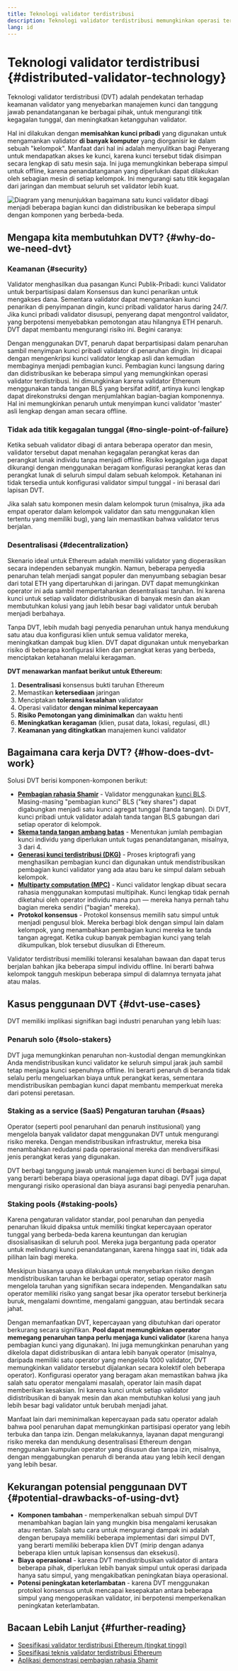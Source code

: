 ```yaml
---
title: Teknologi validator terdistribusi
description: Teknologi validator terdistribusi memungkinkan operasi terdistribusi validator Ethereum oleh banyak pihak.
lang: id
---
```


# Teknologi validator terdistribusi \{#distributed-validator-technology}

Teknologi validator terdistribusi (DVT) adalah pendekatan terhadap keamanan validator yang menyebarkan manajemen kunci dan tanggung jawab penandatanganan ke berbagai pihak, untuk mengurangi titik kegagalan tunggal, dan meningkatkan ketangguhan validator.

Hal ini dilakukan dengan **memisahkan kunci pribadi** yang digunakan untuk mengamankan validator **di banyak komputer** yang diorganisir ke dalam sebuah "kelompok". Manfaat dari hal ini adalah menyulitkan bagi Penyerang untuk mendapatkan akses ke kunci, karena kunci tersebut tidak disimpan secara lengkap di satu mesin saja. Ini juga memungkinkan beberapa simpul untuk offline, karena penandatanganan yang diperlukan dapat dilakukan oleh sebagian mesin di setiap kelompok. Ini mengurangi satu titik kegagalan dari jaringan dan membuat seluruh set validator lebih kuat.

![Diagram yang menunjukkan bagaimana satu kunci validator dibagi menjadi beberapa bagian kunci dan didistribusikan ke beberapa simpul dengan komponen yang berbeda-beda.](./dvt-cluster.png)

## Mengapa kita membutuhkan DVT? \{#why-do-we-need-dvt}

### Keamanan \{#security}

Validator menghasilkan dua pasangan Kunci Publik-Pribadi: kunci Validator untuk berpartisipasi dalam Konsensus dan kunci penarikan untuk mengakses dana. Sementara validator dapat mengamankan kunci penarikan di penyimpanan dingin, kunci pribadi validator harus daring 24/7. Jika kunci pribadi validator disusupi, penyerang dapat mengontrol validator, yang berpotensi menyebabkan pemotongan atau hilangnya ETH penaruh. DVT dapat membantu mengurangi risiko ini. Begini caranya:

Dengan menggunakan DVT, penaruh dapat berpartisipasi dalam penaruhan sambil menyimpan kunci pribadi validator di penaruhan dingin. Ini dicapai dengan mengenkripsi kunci validator lengkap asli dan kemudian membaginya menjadi pembagian kunci. Pembagian kunci langsung daring dan didistribusikan ke beberapa simpul yang memungkinkan operasi validator terdistribusi. Ini dimungkinkan karena validator Ethereum menggunakan tanda tangan BLS yang bersifat aditif, artinya kunci lengkap dapat direkonstruksi dengan menjumlahkan bagian-bagian komponennya. Hal ini memungkinkan penaruh untuk menyimpan kunci validator 'master' asli lengkap dengan aman secara offline.

### Tidak ada titik kegagalan tunggal \{#no-single-point-of-failure}

Ketika sebuah validator dibagi di antara beberapa operator dan mesin, validator tersebut dapat menahan kegagalan perangkat keras dan perangkat lunak individu tanpa menjadi offline. Risiko kegagalan juga dapat dikurangi dengan menggunakan beragam konfigurasi perangkat keras dan perangkat lunak di seluruh simpul dalam sebuah kelompok. Ketahanan ini tidak tersedia untuk konfigurasi validator simpul tunggal - ini berasal dari lapisan DVT.

Jika salah satu komponen mesin dalam kelompok turun (misalnya, jika ada empat operator dalam kelompok validator dan satu menggunakan klien tertentu yang memiliki bug), yang lain memastikan bahwa validator terus berjalan.

### Desentralisasi \{#decentralization}

Skenario ideal untuk Ethereum adalah memiliki validator yang dioperasikan secara independen sebanyak mungkin. Namun, beberapa penyedia penaruhan telah menjadi sangat populer dan menyumbang sebagian besar dari total ETH yang dipertaruhkan di jaringan. DVT dapat memungkinkan operator ini ada sambil mempertahankan desentralisasi taruhan. Ini karena kunci untuk setiap validator didistribusikan di banyak mesin dan akan membutuhkan kolusi yang jauh lebih besar bagi validator untuk berubah menjadi berbahaya.

Tanpa DVT, lebih mudah bagi penyedia penaruhan untuk hanya mendukung satu atau dua konfigurasi klien untuk semua validator mereka, meningkatkan dampak bug klien. DVT dapat digunakan untuk menyebarkan risiko di beberapa konfigurasi klien dan perangkat keras yang berbeda, menciptakan ketahanan melalui keragaman.

**DVT menawarkan manfaat berikut untuk Ethereum:**

1. **Desentralisasi** konsensus bukti taruhan Ethereum
2. Memastikan **ketersediaan** jaringan
3. Menciptakan **toleransi kesalahan** validator
4. Operasi validator **dengan minimal kepercayaan**
5. **Risiko Pemotongan yang diminimalkan** dan waktu henti
6. **Meningkatkan keragaman** (klien, pusat data, lokasi, regulasi, dll.)
7. **Keamanan yang ditingkatkan** manajemen kunci validator

## Bagaimana cara kerja DVT? \{#how-does-dvt-work}

Solusi DVT berisi komponen-komponen berikut:

- **[Pembagian rahasia Shamir](https://medium.com/@keylesstech/a-beginners-guide-to-shamir-s-secret-sharing-e864efbf3648)** - Validator menggunakan [kunci BLS](https://en.wikipedia.org/wiki/BLS_digital_signature). Masing-masing "pembagian kunci" BLS ("key shares") dapat digabungkan menjadi satu kunci agregat tunggal (tanda tangan). Di DVT, kunci pribadi untuk validator adalah tanda tangan BLS gabungan dari setiap operator di kelompok.
- **[Skema tanda tangan ambang batas](https://medium.com/nethermind-eth/threshold-signature-schemes-36f40bc42aca)** - Menentukan jumlah pembagian kunci individu yang diperlukan untuk tugas penandatanganan, misalnya, 3 dari 4.
- **[Generasi kunci terdistribusi (DKG)](https://medium.com/toruslabs/what-distributed-key-generation-is-866adc79620)** - Proses kriptografi yang menghasilkan pembagian kunci dan digunakan untuk mendistribusikan pembagian kunci validator yang ada atau baru ke simpul dalam sebuah kelompok.
- **[Multiparty computation (MPC)](https://messari.io/report/applying-multiparty-computation-to-the-world-of-blockchains)** - Kunci validator lengkap dibuat secara rahasia menggunakan komputasi multipihak. Kunci lengkap tidak pernah diketahui oleh operator individu mana pun — mereka hanya pernah tahu bagian mereka sendiri ("bagian" mereka).
- **Protokol konsensus** - Protokol konsensus memilih satu simpul untuk menjadi pengusul blok. Mereka berbagi blok dengan simpul lain dalam kelompok, yang menambahkan pembagian kunci mereka ke tanda tangan agregat. Ketika cukup banyak pembagian kunci yang telah dikumpulkan, blok tersebut diusulkan di Ethereum.

Validator terdistribusi memiliki toleransi kesalahan bawaan dan dapat terus berjalan bahkan jika beberapa simpul individu offline. Ini berarti bahwa kelompok tangguh meskipun beberapa simpul di dalamnya ternyata jahat atau malas.

## Kasus penggunaan DVT \{#dvt-use-cases}

DVT memiliki implikasi signifikan bagi industri penaruhan yang lebih luas:

### Penaruh solo \{#solo-stakers}

DVT juga memungkinkan penaruhan non-kustodial dengan memungkinkan Anda mendistribusikan kunci validator ke seluruh simpul jarak jauh sambil tetap menjaga kunci sepenuhnya offline. Ini berarti penaruh di beranda tidak selalu perlu mengeluarkan biaya untuk perangkat keras, sementara mendistribusikan pembagian kunci dapat membantu memperkuat mereka dari potensi peretasan.

### Staking as a service (SaaS) Pengaturan taruhan \{#saas}

Operator (seperti pool penaruhanl dan penaruh institusional) yang mengelola banyak validator dapat menggunakan DVT untuk mengurangi risiko mereka. Dengan mendistribusikan infrastruktur, mereka bisa menambahkan redudansi pada operasional mereka dan mendiversifikasi jenis perangkat keras yang digunakan.

DVT berbagi tanggung jawab untuk manajemen kunci di berbagai simpul, yang berarti beberapa biaya operasional juga dapat dibagi. DVT juga dapat mengurangi risiko operasional dan biaya asuransi bagi penyedia penaruhan.

### Staking pools \{#staking-pools}

Karena pengaturan validator standar, pool penaruhan dan penyedia penaruhan likuid dipaksa untuk memiliki tingkat kepercayaan operator tunggal yang berbeda-beda karena keuntungan dan kerugian disosialisasikan di seluruh pool. Mereka juga bergantung pada operator untuk melindungi kunci penandatanganan, karena hingga saat ini, tidak ada pilihan lain bagi mereka.

Meskipun biasanya upaya dilakukan untuk menyebarkan risiko dengan mendistribusikan taruhan ke berbagai operator, setiap operator masih mengelola taruhan yang signifikan secara independen. Mengandalkan satu operator memiliki risiko yang sangat besar jika operator tersebut berkinerja buruk, mengalami downtime, mengalami gangguan, atau bertindak secara jahat.

Dengan memanfaatkan DVT, kepercayaan yang dibutuhkan dari operator berkurang secara signifikan. **Pool dapat memungkinkan operator memegang penaruhan tanpa perlu menjaga kunci validator** (karena hanya pembagian kunci yang digunakan). Ini juga memungkinkan penaruhan yang dikelola dapat didistribusikan di antara lebih banyak operator (misalnya, daripada memiliki satu operator yang mengelola 1000 validator, DVT memungkinkan validator tersebut dijalankan secara kolektif oleh beberapa operator). Konfigurasi operator yang beragam akan memastikan bahwa jika salah satu operator mengalami masalah, operator lain masih dapat memberikan kesaksian. Ini karena kunci untuk setiap validator didistribusikan di banyak mesin dan akan membutuhkan kolusi yang jauh lebih besar bagi validator untuk berubah menjadi jahat.

Manfaat lain dari meminimalkan kepercayaan pada satu operator adalah bahwa pool penaruhan dapat memungkinkan partisipasi operator yang lebih terbuka dan tanpa izin. Dengan melakukannya, layanan dapat mengurangi risiko mereka dan mendukung desentralisasi Ethereum dengan menggunakan kumpulan operator yang disusun dan tanpa izin, misalnya, dengan menggabungkan penaruh di beranda atau yang lebih kecil dengan yang lebih besar.

## Kekurangan potensial penggunaan DVT \{#potential-drawbacks-of-using-dvt}

- **Komponen tambahan** - memperkenalkan sebuah simpul DVT menambahkan bagian lain yang mungkin bisa mengalami kerusakan atau rentan. Salah satu cara untuk mengurangi dampak ini adalah dengan berupaya memiliki beberapa implementasi dari simpul DVT, yang berarti memiliki beberapa klien DVT (mirip dengan adanya beberapa klien untuk lapisan konsensus dan eksekusi).
- **Biaya operasional** - karena DVT mendistribusikan validator di antara beberapa pihak, diperlukan lebih banyak simpul untuk operasi daripada hanya satu simpul, yang mengakibatkan peningkatan biaya operasional.
- **Potensi peningkatan keterlambatan** - karena DVT menggunakan protokol konsensus untuk mencapai kesepakatan antara beberapa simpul yang mengoperasikan validator, ini berpotensi memperkenalkan peningkatan keterlambatan.

## Bacaan Lebih Lanjut \{#further-reading}

- [Spesifikasi validator terdistribusi Ethereum (tingkat tinggi)](https://github.com/ethereum/distributed-validator-specs)
- [Spesifikasi teknis validator terdistribusi Ethereum](https://github.com/ethereum/distributed-validator-specs/tree/dev/src/dvspec)
- [Aplikasi demonstrasi pembagian rahasia Shamir](https://iancoleman.io/shamir/)
